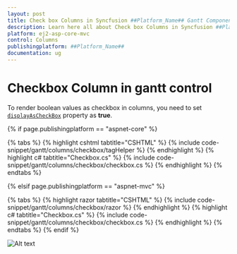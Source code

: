 ```yaml
---
layout: post
title: Check box Columns in Syncfusion ##Platform_Name## Gantt Component
description: Learn here all about Check box Columns in Syncfusion ##Platform_Name## Gantt component of Syncfusion Essential JS 2 and more.
platform: ej2-asp-core-mvc
control: Columns
publishingplatform: ##Platform_Name##
documentation: ug
---
```



# Checkbox Column in gantt control

To render boolean values as checkbox in columns, you need to set [`displayAsCheckBox`](../api/gantt/column/#displayascheckbox) property as **true**.

{% if page.publishingplatform == "aspnet-core" %}

{% tabs %}
{% highlight cshtml tabtitle="CSHTML" %}
{% include code-snippet/gantt/columns/checkbox/tagHelper %}
{% endhighlight %}
{% highlight c# tabtitle="Checkbox.cs" %}
{% include code-snippet/gantt/columns/checkbox/checkbox.cs %}
{% endhighlight %}
{% endtabs %}

{% elsif page.publishingplatform == "aspnet-mvc" %}

{% tabs %}
{% highlight razor tabtitle="CSHTML" %}
{% include code-snippet/gantt/columns/checkbox/razor %}
{% endhighlight %}
{% highlight c# tabtitle="Checkbox.cs" %}
{% include code-snippet/gantt/columns/checkbox/checkbox.cs %}
{% endhighlight %}
{% endtabs %}
{% endif %}



![Alt text](images/checkbox.png)

